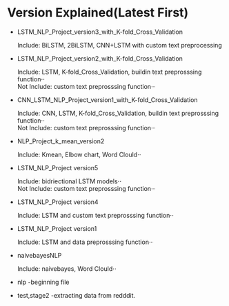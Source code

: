 # Version Explained(Latest First)

* LSTM_NLP_Project_version3_with_K-fold_Cross_Validation

  Include: BiLSTM, 2BiLSTM, CNN+LSTM with custom text preprocessing

 
* LSTM_NLP_Project_version2_with_K-fold_Cross_Validation

  Include: LSTM, K-fold_Cross_Validation, buildin text preprosssing function⋅⋅  
  Not Include: custom text preprosssing function⋅⋅
  
* CNN_LSTM_NLP_Project_version1_with_K-fold_Cross_Validation

  Include: CNN, LSTM, K-fold_Cross_Validation, buildin text preprosssing function⋅⋅  
  Not Include: custom text preprosssing function⋅⋅

* NLP_Project_k_mean_version2

  Include: Kmean, Elbow chart, Word Clould⋅⋅ 
  
* LSTM_NLP_Project version5

  Include: bidriectional LSTM models⋅⋅  
  Not Include: custom text preprosssing function⋅⋅
  
* LSTM_NLP_Project version4

  Include: LSTM and custom text preprosssing function⋅⋅

* LSTM_NLP_Project version1

  Include: LSTM and data preprosssing function⋅⋅ 
  
* naivebayesNLP
  
  Include: naivebayes, Word Clould⋅⋅ 
  
* nlp
  -beginning file
 
* test,stage2
  -extracting data from redddit.
